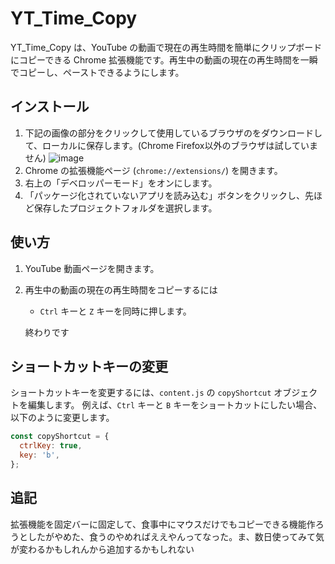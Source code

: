 # YT_Time_Copy

YT_Time_Copy は、YouTube の動画で現在の再生時間を簡単にクリップボードにコピーできる Chrome 拡張機能です。再生中の動画の現在の再生時間を一瞬でコピーし、ペーストできるようにします。

## インストール

1. 下記の画像の部分をクリックして使用しているブラウザのをダウンロードして、ローカルに保存します。(Chrome Firefox以外のブラウザは試していません)
![image](https://user-images.githubusercontent.com/91080250/236379836-ca4758bb-e2f3-4802-b036-f95b14380675.png)
2. Chrome の拡張機能ページ (`chrome://extensions/`) を開きます。
3. 右上の「デベロッパーモード」をオンにします。
4. 「パッケージ化されていないアプリを読み込む」ボタンをクリックし、先ほど保存したプロジェクトフォルダを選択します。

## 使い方

1. YouTube 動画ページを開きます。
2. 再生中の動画の現在の再生時間をコピーするには
   - `Ctrl` キーと `Z` キーを同時に押します。

   終わりです


## ショートカットキーの変更

ショートカットキーを変更するには、`content.js` の `copyShortcut` オブジェクトを編集します。
例えば、`Ctrl` キーと `B` キーをショートカットにしたい場合、以下のように変更します。

```javascript
const copyShortcut = {
  ctrlKey: true,
  key: 'b',
};
```

## 追記
拡張機能を固定バーに固定して、食事中にマウスだけでもコピーできる機能作ろうとしたがやめた、食うのやめればええやんってなった。ま、数日使ってみて気が変わるかもしれんから追加するかもしれない
